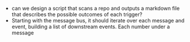 - can we design a script that scans a repo and outputs a markdown file that describes the possible outcomes of each trigger?
- Starting with the message bus, it should iterate over each message and event, building a list of downstream events. Each number under a message